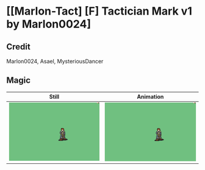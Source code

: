 # [\[Marlon-Tact\] \[F\] Tactician Mark v1 by Marlon0024]

## Credit

Marlon0024, Asael, MysteriousDancer
	
## Magic

| Still | Animation |
| :---: | :-------: |
| ![Magic still](./Magic_000.png) | ![Magic animation](./Magic.gif) |
